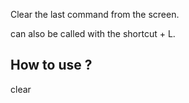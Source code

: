 Clear the last command from the screen.

can also be called with the shortcut <Ctrl> + L.

## How to use ?

clear
